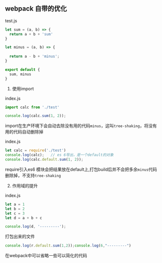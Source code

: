 ## webpack 自带的优化

test.js

```jsx
let sum = (a, b) => {
  return a + b + 'sum'
}

let minus = (a, b) => {
    
  return a - b + 'minus';
}

export default {
  sum, minus
}
```

1. 使用import

index.js

```jsx
import calc from './test'

console.log(calc.sum(1, 2));
```

import在生产环境下会自动去除没有用的代码`minus`，这叫`tree-shaking`，将没有用的代码自动删除掉

index.js

```jsx
let calc = require('./test')
console.log(calc);   // es 6导出，是一个default的对象
console.log(calc.default.sum(1, 2));
```

require引入es6 模块会把结果放在default上,打包build后并不会把多余`minus`代码删除掉，不支持`tree-shaking`

2. 作用域的提升

index.js

```js
let a = 1
let b = 2
let c = 3
let d = a + b + c

console.log(d, '---------');
```

打包出来的文件

```js
console.log(r.default.sum(1,2));console.log(6,"---------")
```

在webpack中可以省略一些可以简化的代码